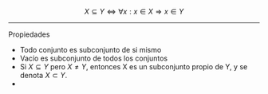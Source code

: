 $$X ⊆ Y ⇔ ∀x: x∈X ⇒ x∈Y$$

***
Propiedades
- Todo conjunto es subconjunto de si mismo
- Vacío es subconjunto de todos los conjuntos
- Si $X⊆Y$ pero $X≠Y$, entonces X es un subconjunto propio de Y, y se denota $X⊂Y$.
- 